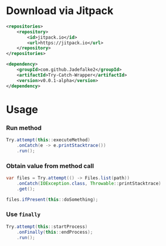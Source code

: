 # Download via Jitpack
```xml
<repositories>
    <repository>
        <id>jitpack.io</id>
        <url>https://jitpack.io</url>
    </repository>
</repositories>
```
```xml
<dependency>
    <groupId>com.github.Jadefalke2</groupId>
    <artifactId>Try-Catch-Wrapper</artifactId>
    <version>v0.0.1-alpha</version>
</dependency>
```
# Usage
### Run method
```java
Try.attempt(this::executeMethod)
	.onCatch(e -> e.printStacktrace())
	.run();
```
### Obtain value from method call
```java
var files = Try.attempt(() -> Files.list(path))
    .onCatch(IOException.class, Throwable::printStacktrace)
    .get();

files.ifPresent(this::doSomething);
```
### Use `finally`
```java
Try.attempt(this::startProcess)
    .onFinally(this::endProcess);
    .run();
```
